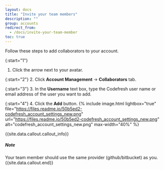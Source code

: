 ```yaml
---
layout: docs
title: "Invite your team members"
description: ""
group: accounts
redirect_from:
  - /docs/invite-your-team-member
toc: true
---
```

Follow these steps to add collaborators to your account.

{:start="1"}
1. Click the arrow next to your avatar.

{:start="2"}
2. Click **Account Management** -> **Collaborators** tab.

{:start="3"}
3. In the **Username** text box, type the Codefresh user name or email address of the user you want to add.

{:start="4"}
4. Click the **Add** button.
{% include image.html lightbox="true" file="https://files.readme.io/50b5ed2-codefresh_account_settings_new.png" url="https://files.readme.io/50b5ed2-codefresh_account_settings_new.png" alt="codefresh_account_settings_new.png" max-width="40%" %}

{{site.data.callout.callout_info}}
##### Note
Your team member should use the same provider (github/bitbucket) as you. 
{{site.data.callout.end}}
